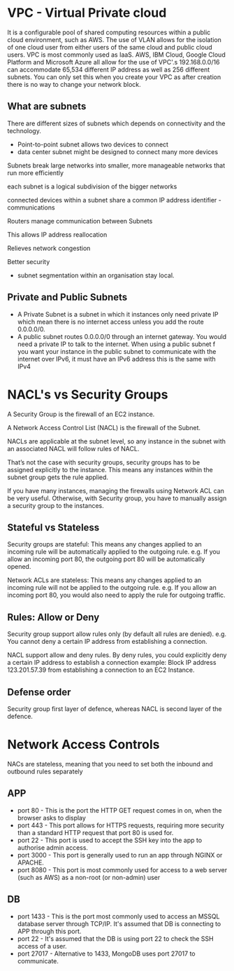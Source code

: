 # VPC - Virtual Private cloud

It is a configurable pool of shared computing resources within a public cloud environment, such as AWS.
The use of VLAN allows for the isolation of one cloud user from either users of the same cloud and public cloud users.
VPC is most commonly used as IaaS.
AWS, IBM Cloud, Google Cloud Platform and Microsoft Azure all allow for the use of VPC'.s
192.168.0.0/16 can accommodate 65,534 different IP address as well as 256 different subnets.
You can only set this when you create your VPC as after creation there is no way to change your network block.

## What are subnets

There are different sizes of subnets which depends on connectivity and the technology.
- Point-to-point subnet allows two devices to connect
- data center subnet might be designed to connect many more devices

Subnets break large networks into smaller, more manageable networks that run more efficiently

each subnet is a logical subdivision of the bigger networks

connected devices within a subnet share a common IP address identifier - communications

Routers manage communication between Subnets

This allows IP address reallocation

Relieves network congestion

Better security
- subnet segmentation within an organisation stay local.

## Private and Public Subnets

- A Private Subnet is a subnet in which it instances only need private IP which mean there is no internet access unless you add the route 0.0.0.0/0.
- A public subnet routes 0.0.0.0/0 through an internet gateway. You would need a private IP to talk to the internet. When using a public subnet f you want your instance in the public subnet to communicate with the internet over IPv6, it must have an IPv6 address this is the same with IPv4

# NACL's vs Security Groups

A Security Group is the firewall of an EC2 instance.

A Network Access Control List (NACL) is the firewall of the Subnet.

NACLs are applicable at the subnet level, so any instance in the subnet with an associated NACL will follow rules of NACL.

That’s not the case with security groups, security groups has to be assigned explicitly to the instance. This means any instances within the subnet group gets the rule applied.

If you have many instances, managing the firewalls using Network ACL can be very useful. Otherwise, with Security group, you have to manually assign a security group to the instances.

## Stateful vs Stateless

Security groups are stateful: This means any changes applied to an incoming rule will be automatically applied to the outgoing rule. e.g. If you allow an incoming port 80, the outgoing port 80 will be automatically opened.

Network ACLs are stateless: This means any changes applied to an incoming rule will not be applied to the outgoing rule. e.g. If you allow an incoming port 80, you would also need to apply the rule for outgoing traffic.

## Rules: Allow or Deny

Security group support allow rules only (by default all rules are denied). e.g. You cannot deny a certain IP address from establishing a connection.

NACL support allow and deny rules. By deny rules, you could explicitly deny a certain IP address to establish a connection example: Block IP address 123.201.57.39 from establishing a connection to an EC2 Instance.

## Defense order

Security group first layer of defence, whereas NACL is second layer of the defence.

# Network Access Controls

NACs are stateless, meaning that you need to set both the inbound and outbound rules separately

## APP

- port 80 - This is the port the HTTP GET request comes in on, when the browser asks to display
- port 443 - This port allows for HTTPS requests, requiring more security than a standard HTTP request that port 80 is used for.
- port 22 - This port is used to accept the SSH key into the app to authorise admin access.
- port 3000 - This port is generally used to run an app through NGINX or APACHE.
- port 8080 - This port is most commonly used for access to a web server (such as AWS) as a non-root (or non-admin) user


## DB

- port 1433 - This is the port most commonly used to access an MSSQL database server through TCP/IP. It's assumed that DB is connecting to APP through this port.
- port 22 - It's assumed that the DB is using port 22 to check the SSH access of a user.
- port 27017 - Alternative to 1433, MongoDB uses port 27017 to communicate.
